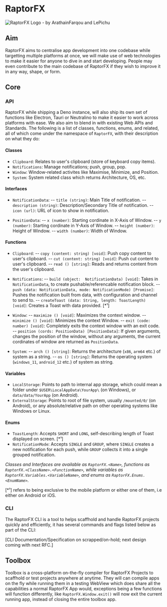 ﻿# RaptorFX
![RaptorFX Logo - by ArathainFarqou and LePichu](https://cdn.discordapp.com/attachments/890845937243684886/921414193423466536/rfx_text_logo.png)
## Aim 
RaptorFX aims to centralise app development into one codebase while targetting multiple platforms at once, we will make use of web technologies to make it easier for anyone to dive in and start developing. People may even contribute to the main codebase of RaptorFX if they wish to improve it in any way, shape, or form. 

## Core

### API 
RaptorFX while shipping a Deno instance, will also ship its own set of functions like Electron, Tauri or Neutralino to make it easier to work across platforms with ease. We also aim to blend in with existing Web APIs and Standards. The following is a list of classes, functions, enums, and related, all of which come under the namespace of `RaptorFX`, with their description on what they do: 

#### Classes
- `Clipboard`: Relates to user's clipboard (store of keyboard copy items).
- `Notifications`: Manage notifications; push, group, pop.
- `Window`: Window-related activites like Maximise, Minimize, and Position.
- `System`: System related class which returns Architecture, OS, etc.

#### Interfaces
- `NotificationData`: 
-- `title (string)`: Main Title of notification.
-- `description (string)`: Description/Secondary Title of notification.
-- `icon (url)`: URL of icon to show in notification.

- `PositionData`:
-- `x (number)`: Starting cordinate in X-Axis of Window.
-- `y (number)`: Starting cordinate in Y-Axis of Window.
-- `height (number)`: Height of Window.
-- `width (number)`: Width of Window.

#### Functions 
- `Clipboard`: 
-- `copy (content: string) [void]`: Push copy content to user's clipboard. 
-- `cut (content: string) [void]`: Push cut content to user's clipboard.
-- `read () [string]`: Reads and returns content from the user's clipboard.

- `Notifications`:
-- `build (object:  NotificationData) [void]`: Takes in `NotificationData`, to create pushable/referencable notification block.
-- `push (data: NotificationData, mode: NotificationMode) [Promise]`: Pushes the notification built from data, with configuration and channel to send to.
-- `createToast (data: String, length: ToastLength) [void]`: Creates a Toast with data provided. [*¹]

- `Window`:
-- `maximize () [void]`: Maximizes the context window.
-- `minimize () [void]`: Minimizes the context Window.
-- `exit (code: number) [void]`: Completely exits the context window with an exit code.
-- `position (cords: PositionData) [PositionData]`: If given arguments, changes the position of the window, without any arguments, the current cordinates of window are returned as `PositionData`.

- `System`:
-- `arch () [string]`: Returns the architecture (`x86`, `arm64` etc.) of system as a string.
-- `os () [string]`: Returns the operating system (`windows_11`, `android_12` etc.) of system as string.

#### Variables
- `LocalStorage`: Points to path to internal app storage, which could mean a folder under `$USER\LocalAppData\YourApp\` (on Windows), or `data/data/YourApp` (on Android).
- `ExternalStorage`: Points to root of file system, usually `/mounted/0/` (on Android), or any absolute/relative path on other operating systems like Windows or Linux.

#### Enums
- `ToastLength`: Accepts `SHORT` and `LONG`, self-describing length of Toast displayed on screen. [*¹]
- `NotificationMode`: Accepts `SINGLE` and `GROUP`, where `SINGLE` creates a new notification for each push, while `GROUP` collects it into a single grouped notification. 

_Classes and Interfaces are available as `RaptorFX.<Name>`, functions as `RaptorFX.<ClassName>.<FunctionName>`, while variables as `RaptorFX.Variables.<VariableName>`, and enums as `RaptorFX.Enums.<EnumName>`._

[*¹] refers to being exclusive to the mobile platform or either one of them, i.e either on Android or iOS.

### CLI
The RaptorFX CLI is a tool to helps scaffhold and handle RaptorFX projects quickly and efficiently, it has several commands and flags listed below as part of the CLI:

[CLI Documentation/Specification on scrapped/on-hold; next design coming with next RFC.] 

## Toolbox
Toolbox is a cross-platform on-the-fly compiler for RaptorFX Projects to scaffhold or test projects anywhere at anytime. They will can compile apps on the fly while running them in a testing WebView which does share all the capabilities a normal RaptorFX App would, exceptions being a few functions will function differently, like `RaptorFX.Window.exit()` will now exit the current running app, instead of closing the entire toolbox app. 

